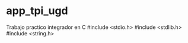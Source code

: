 # app_tpi_ugd
Trabajo practico integrador en C
#include <stdio.h>
#include <stdlib.h>
#include <string.h>
